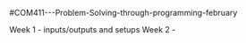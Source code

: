 #COM411---Problem-Solving-through-programming-february

Week 1 - inputs/outputs and setups
Week 2 - 
